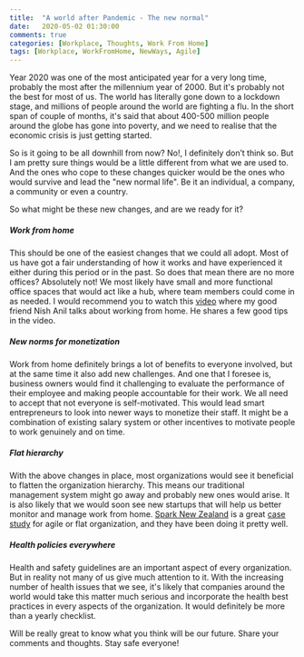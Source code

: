 ```yaml
---
title:  "A world after Pandemic - The new normal"
date:   2020-05-02 01:30:00
comments: true
categories: [Workplace, Thoughts, Work From Home]
tags: [Workplace, WorkFromHome, NewWays, Agile]
---
```


Year 2020 was one of the most anticipated year for a very long time, probably the most after the millennium  year of 2000. But it's probably not the best for most of us. The world has literally gone down to a lockdown stage, and millions of people around the world are fighting a flu. In the short span of couple of months, it's said that about 400-500 million people around the globe has gone into poverty, and we need to realise that the economic crisis is just getting started.

So is it going to be all downhill from now? No!, I definitely don’t think so. But I am pretty sure things would be a little different from what we are used to. And the ones who cope to these changes quicker would be the ones who would survive and lead the "new normal life". Be it an individual, a company, a community or even a country.

So what might be these new changes, and are we ready for it?

##### **Work from home**

[youtube]: https://www.youtube.com/watch?v=jzbSgBBrbI8
This should be one of the easiest changes that we could all adopt. Most of us have got a fair understanding of how it works  and have experienced it either during this period or in the past. So does that mean there are no more offices? Absolutely not! We most likely have small and more functional office spaces that would act like a hub, where team members could come in as needed. I would recommend you to watch this [video][youtube] where my good friend Nish Anil talks about working from home. He shares a few good tips in the video.

##### **New norms for monetization**

Work from home definitely brings a lot of benefits to everyone involved, but at the same time it also add new challenges. And one that I foresee is, business owners would find it challenging to evaluate the performance of their employee and making people accountable for their work. We all need to accept that not everyone is self-motivated. This would lead smart entrepreneurs to look into newer ways to monetize their staff. It might be a combination of existing salary system or other incentives to motivate people to work genuinely and on time.

##### **Flat hierarchy**

With the above changes in place, most organizations would see it beneficial to flatten the organization hierarchy. This means our traditional  management system might go away and probably new ones would arise. It is also likely that we would soon see new startups that will help us better monitor and manage work from home. [Spark New Zealand][spark] is a great [case study][casestudy] for agile or flat organization, and they have been doing it pretty well.

##### **Health policies everywhere**

Health and safety guidelines are an important aspect of every organization. But in reality not many of us give much attention to it. With the increasing number of health issues that we see, it's likely that companies around the world would take this matter much serious and incorporate the health best practices in every aspects of the organization. It would definitely be more than a yearly checklist.


Will be really great to know what you think will be our future. Share your comments and thoughts. Stay safe everyone!

[youtube]: https://www.youtube.com/watch?v=jzbSgBBrbI8
[spark]: https://www.spark.co.nz/
[casestudy]: https://www.sparklab.co.nz/articles/agile-transformation-cowley/

